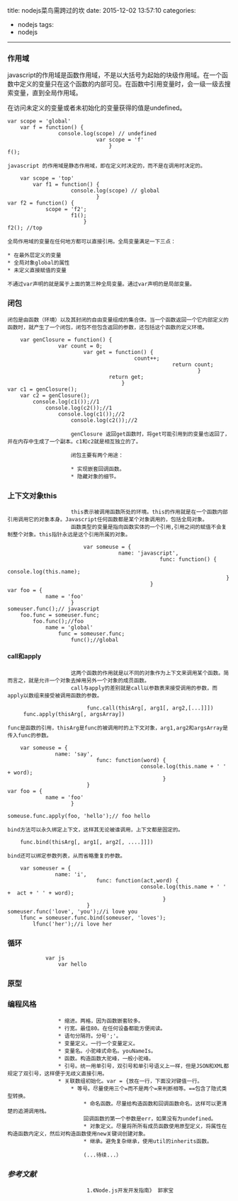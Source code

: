 title: nodejs菜鸟需跨过的坎
date: 2015-12-02 13:57:10
categories:
- nodejs
tags:
- nodejs
---
### 作用域
javascript的作用域是函数作用域，不是以大括号为起始的块级作用域。在一个函数中定义的变量只在这个函数的内部可见。在函数中引用变量时，会一级一级去搜索变量，直到全局作用域。

在访问未定义的变量或者未初始化的变量获得的值是undefined。

    var scope = 'global'
	    var f = function() {
			        console.log(scope) // undefined
						        var scope = 'f'
								    }
    f();

	javascript 的作用域是静态作用域，即在定义时决定的，而不是在调用时决定的。

	    var scope = 'top'
		    var f1 = function() {
				        console.log(scope) // global
							    }
    var f2 = function() {
		        scope = 'f2';
				        f1();
						    }
    f2(); //top

	全局作用域的变量在任何地方都可以直接引用。全局变量满足一下三点：

	* 在最外层定义的变量
	* 全局对象global的属性
	* 未定义直接赋值的变量

	不通过var声明的就是属于上面的第三种全局变量。通过var声明的是局部变量。


### 闭包

	闭包是由函数（环境）以及其封闭的自由变量组成的集合体。当一个函数返回一个它内部定义的函数时，就产生了一个闭包，闭包不但包含返回的参数，还包括这个函数的定义环境。

	    var genClosure = function() {
			        var count = 0;
					        var get = function() {
								            count++;
											            return count;
														        }
							        return get;
									    }
    var c1 = genClosure();
	    var c2 = genClosure();
		    console.log(c1());//1
			    console.log(c2());//1
				    console.log(c1());//2
					    console.log(c2());//2

						genClosure 返回get函数时，将get可能引用到的变量也返回了，并在内存中生成了一个副本。c1和c2就是相互独立的了。

						闭包主要有两个用途：

						* 实现嵌套回调函数。
						* 隐藏对象的细节。

### 上下文对象this
						this表示被调用函数所处的环境。this的作用就是在一个函数内部引用调用它的对象本身。Javascript任何函数都是某个对象调用的，包括全局对象。
						函数类型的变量是指向函数实体的一个引用,引用之间的赋值不会复制整个对象。this指针永远是这个引用所属的对象。

						    var someuse = {
								       name: 'javascript',
											        func: function() {
														          console.log(this.name);
																         }
											     }
    var foo = {
		        name = 'foo'
					    }
    someuser.func();// javascript
	    foo.func = someuser.func;
		    foo.func();//foo
			    name = 'global'
				    func = someuser.func;
					    func();//global


#### call和apply
						这两个函数的作用就是以不同的对象作为上下文来调用某个函数。简而言之，就是允许一个对象去掉用另外一个对象的成员函数。
						call与apply的差别就是call以参数表来接受调用的参数，而apply以数组来接受被调用函数的参数。

						     func.call(thisArg[, arg1[, arg2,[...]]])
	     func.apply(thisArg[, argsArray])

	func是函数的引用，thisArg是func的被调用时的上下文对象，arg1,arg2和argsArray是传入func的参数。

	    var someuse = {
			       name: 'say',
						        func: function(word) {
									          console.log(this.name + ' ' + word);
											         }
						     }
    var foo = {
		        name = 'foo'
					    }

    someuse.func.apply(foo, 'hello');// foo hello

	bind方法可以永久绑定上下文，这样其无论被谁调用，上下文都是固定的。

	    func.bind(thisArg[, arg1[, arg2[, ....]]])

	bind还可以绑定参数列表，从而省略重复的参数。

	    var someuser = {
			       name: 'i',
						        func: function(act,word) {
									          console.log(this.name + ' ' +  act + ' ' + word);
											         }
						     }
    someuser.func('love', 'you');//i love you
	    lfunc = someuser.func.bind(someuser, 'loves');
		    lfunc('her');//i love her

### 循环

			    var js
				    var hello
### 原型


### 编程风格

					* 缩进。两格，因为函数嵌套较多。
					* 行宽。最佳80。在任何设备都能方便阅读。
					* 语句分隔符。分号';'。
					* 变量定义。一行一个变量定义。
					* 变量名。小驼峰式命名。youNameIs。
					* 函数。构造函数大驼峰，一般小驼峰。
					* 引号。统一用单引号，双引号和单引号语义上一样，但是JSON和XML都规定了双引号，这样便于无歧义直接引用。
					* 关联数组初始化。var = {放在一行，下面没对键值一行。
						* 等号。尽量使用三个=而不是两个=来判断相等。==包含了隐式类型转换。
							* 命名函数。尽量给构造函数和回调函数命名，这样可以更清楚的追溯调用栈。
							回调函数的第一个参数是err，如果没有为undefined。
							* 对象定义。尽量将所所有成员函数使用原型定义，将属性在构造函数内定义，然后对构造函数使用new关键词创建对象。
							* 继承。避免复杂继承，使用util的inherits函数。

							(...待续...）
### *参考文献*

							 1.《Node.js开发开发指南》 郭家宝
